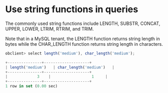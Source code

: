 Use string functions in queries 
====================================================



The commonly used string functions include LENGTH, SUBSTR, CONCAT, UPPER, LOWER, LTRIM, RTRIM, and TRIM. 

Note that in a MySQL tenant, the LENGTH function returns string length in bytes while the CHAR_LENGTH function returns string length in characters. 

```javascript
obclient> select length('medium'), char_length('medium');

+---------------+--------------------+
| length('medium')   | char_length('medium')   |
+---------------+--------------------+
|             3    |                  1     |
+---------------+--------------------+
1 row in set (0.00 sec)
```


